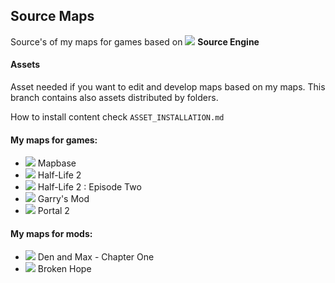 ## Source Maps
Source's of my maps for games based on ![](https://cdn.discordapp.com/attachments/619231812987650059/665236031737692161/sourceengine.png) **Source Engine**


#### Assets

Asset needed if you want to edit and develop maps based on my maps.
This branch contains also assets distributed by folders.

How to install content check `ASSET_INSTALLATION.md`

#### My maps for games:

* ![](https://cdn.discordapp.com/attachments/619231812987650059/685045052614901776/mapbase.png) Mapbase
* ![](https://cdn.discordapp.com/attachments/619231812987650059/685042062436990996/hl2.png) Half-Life 2
* ![](https://cdn.discordapp.com/attachments/619231812987650059/685042062436990996/hl2.png) Half-Life 2 : Episode Two
* ![](https://cdn.discordapp.com/attachments/619231812987650059/665236779489689610/gmod.png) Garry's Mod
* ![](https://cdn.discordapp.com/attachments/619231812987650059/665240182999744513/portal2.png) Portal 2


#### My maps for mods:

* ![](https://cdn.discordapp.com/attachments/619231812987650059/665237600566771753/dam_logo.png) Den and Max - Chapter One
* ![](https://cdn.discordapp.com/attachments/619231812987650059/692447927544578098/brokenhope.png) Broken Hope
